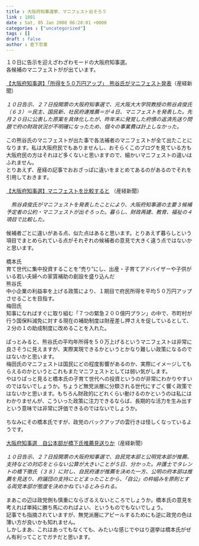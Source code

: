 ```yaml
---
title : 大阪府知事選挙、マニフェスト出そろう
link : 1801
date : Sat, 05 Jan 2008 06:28:01 +0000
categories : ["uncategorized"]
tags : []
draft : false
author : 倉下忠憲
---
```


１０日に告示を迎えざわざわモードの大阪府知事選。<BR>各候補のマニフェストがが出ています。<BR><BR><A HREF="http://sankei.jp.msn.com/politics/local/080105/lcl0801050025002-n1.htm" TARGET="_blank">【大阪府知事選】「所得を５０万円アップ」　熊谷氏がマニフェスト発表</A>（産経新聞）<BR><BR><I>１０日告示、２７日投開票の大阪府知事選で、元大阪大大学院教授の熊谷貞俊氏（６３）＝民主、国民新、社民府連推薦＝が４日、マニフェストを発表した。先月２０日に公表した原案を具体化したが、昨年末に発覚した府債の返済先送り問題で府の財政状況が不明確になったため、個々の事業費は計上しなかった。</I><BR><BR>この熊谷氏のマニフェストが出た事で各法補者のマニフェストが全て出たことになります。私は大阪府民でもありませんし、おそらくこのブログを見ている方も大阪府民の方はそれほど多くないと思いますので、細かいマニフェストの違いはふれません。<BR>とりあえず、産経の記事でおおざっぱに違いをまとめてあるのがあるのでそれを引用しておきます。<BR><BR><A HREF="http://sankei.jp.msn.com/politics/local/080105/lcl0801050019000-n1.htm" TARGET="_blank">【大阪府知事選】マニフェストを比較すると</A> （産経新聞）<BR><BR><I>　熊谷貞俊氏がマニフェストを発表したことにより、大阪府知事選の主要３候補予定者の公約・マニフェストが出そろった。暮らし、財政再建、教育、福祉の４項目で比較した。</I><BR><BR>候補者ごとに違いがある点、似た点はあると思います。とりあえず暮らしという項目でまとめられている点がそれぞれの候補者の意見で大きく違う点ではないかと思います。<BR><BR>橋本氏<BR>育て世代に集中投資することを“売り”にし、出産・子育てアドバイザーや子供がいる若い夫婦への家賃補助の創設を盛り込んだ<BR>熊谷氏<BR>中小企業の利益率を上げる政策により、１期目で府民所得を平均５０万円アップさせることを目指す。<BR>梅田氏<BR>知事になればすぐに取り組む「７つの緊急２００億円プラン」の中で、市町村が行う国保料減免に対する現在の補助制度は財産差し押さえを促しているとして、２分の１の助成制度に改めることを入れた。<BR><BR>ぱっとみると、熊谷氏の平均年所得を５０万上げるというマニフェストは非常に良さそうに見えますが、実際実現できるかというとかなり難しい政策になるのではないかと思います。<BR>梅田氏のマニフェストは国民にどの程度影響があるのか、実際にイメージしてもらえるのかというとこれもまたマニフェストとしては弱い気がします。<BR>やはりぱっと見ると橋本氏の子育て世代への投資というのが非常にわかりやすいのではないでしょうか。ちょうど無党派層に分類される世代にすごく響く政策ではないかと思います。もちろん財政的にどれくらい動けるのかというのは私にはわかりませんが、こういった政策に注力できるならば、長期的な活力を生み出すという意味では非常に評価できるのではないでしょうか。<BR><BR>ちなみにその橋本氏ですが、政党のバックアップの雲行きは怪しくなっているようです。<BR><BR><A HREF="http://sankei.jp.msn.com/politics/situation/080105/stt0801051349002-n1.htm" TARGET="_blank">大阪府知事選　自公本部が橋下氏推薦見送りか</A>（産経新聞）<BR><BR><I>１０日告示、２７日投開票の大阪府知事選で、自民党本部と公明党本部が推薦、支持などの対応をとらない公算が大きいことが５日、分かった。弁護士でタレントの橋下徹氏（３８）に対し、自民府連が推薦を決めた一方、公明の府本部は推薦を見送り、府議団の支持にとどまったことから、「自公」の枠組みを原則とする両党本部が態度を決めかねているとみられる。</I><BR><BR>まあこの辺は政党側も慎重にならざるえないところでしょうか。橋本氏の意見を考えれば単純に勝ち馬にのればよい、というものでもないでしょう。<BR>記事でも指摘されていますが、無党派層にアピールするためにも逆に政党の色は薄い方が良いかも知れません。<BR>しかしまあ、これはあってもなくても、みたいな感じでやはり選挙は橋本氏がぜん有利ってことでガチだと思います。<br><br>
